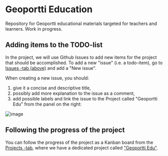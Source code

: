 # Geoportti Education

Repository for Geoportti educational materials targeted for teachers and learners. Work in progress. 

## Adding items to the TODO-list 

In the project, we will use Github Issues to add new items for the project that should be accomplished. To add a new "issue" (i.e. a todo-item), go to
[Issues -tab (above)](https://github.com/geoportti/edu/issues) and add a "New issue". 

When creating a new issue, you should:
1. give it a concise and descriptive title,
2. possibly add more explanation to the issue as a comment,
3. add possible labels and link the issue to the Project called "Geoportti Edu" from the panel on the right:

![image](https://user-images.githubusercontent.com/6659534/193860224-944917a4-1a96-4020-bb7a-bd71c1011691.png)

## Following the progress of the project

You can follow the progress of the project as a Kanban board from the [Projects -tab](https://github.com/geoportti/edu/projects?query=is%3Aopen),
where we have a dedicated project called ["Geoportti Edu"](https://github.com/orgs/geoportti/projects/1). 
